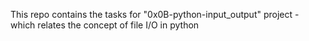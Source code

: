 This repo contains the tasks for "0x0B-python-input_output" project - which relates the concept of file I/O in python
